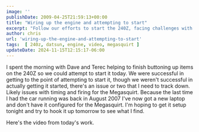 ```yaml
---
image: ''
publishDate: 2009-04-25T21:59:13+00:00
title: "Wiring up the engine and attempting to start"
excerpt: "Follow our efforts to start the 240Z, facing challenges with timing and firing. Learn about our troubleshooting process and plans."
author: chris
url: 'wiring-up-the-engine-and-attempting-to-start'
tags:  [ 240z, datsun, engine, video, megasquirt ] 
updateDate: 2024-11-15T12:15:17-06:00
---
```


I spent the morning with Dave and Terec helping to finish buttoning up items on the 240Z so we could attempt to start it today. We were successful in getting to the point of attempting to start it, though we weren't successful in actually getting it started, there's an issue or two that I need to track down. Likely issues with timing and firing for the Megasquirt. Because the last time I had the car running was back in August 2007 I've now got a new laptop and don't have it configured for the Megasquirt. I'm hoping to get it setup tonight and try to hook it up tomorrow to see what I find.</span></p>


Here's the video from today's work.

